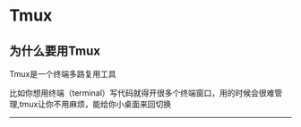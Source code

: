 # Tmux
## 为什么要用Tmux
Tmux是一个终端多路复用工具  
	
比如你想用终端（terminal）写代码就得开很多个终端窗口，用的时候会很难管理,tmux让你不用麻烦，能给你小桌面来回切换   
	


***